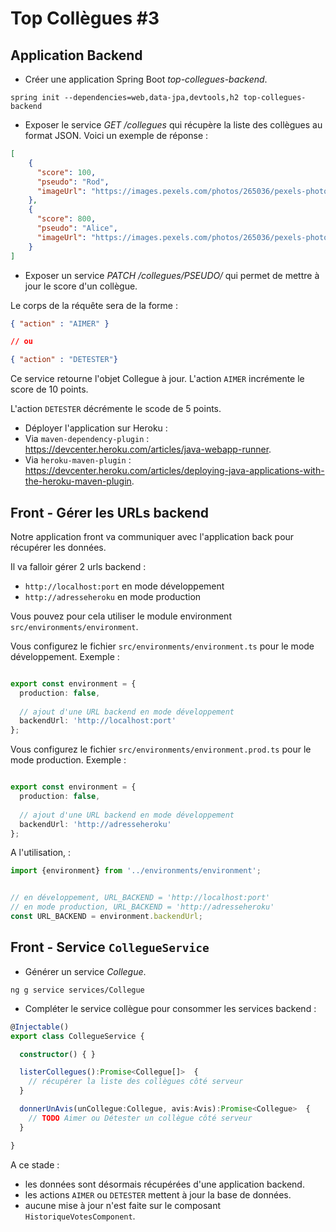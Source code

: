 # Top Collègues #3

## Application Backend

* Créer une application Spring Boot _top-collegues-backend_.

```
spring init --dependencies=web,data-jpa,devtools,h2 top-collegues-backend
```

* Exposer le service _GET /collegues_ qui récupère la liste des collègues au format JSON. Voici un exemple de réponse :

```json
[
    {
      "score": 100,
      "pseudo": "Rod",
      "imageUrl": "https://images.pexels.com/photos/265036/pexels-photo-265036.jpeg?w=1260&h=750&auto=compress&cs=tinysrgb"
    },
    {
      "score": 800,
      "pseudo": "Alice",
      "imageUrl": "https://images.pexels.com/photos/265036/pexels-photo-265036.jpeg?w=1260&h=750&auto=compress&cs=tinysrgb"
    }
]
```

* Exposer un service _PATCH /collegues/PSEUDO/_ qui permet de mettre à jour le score d'un collègue.

Le corps de la réquête sera de la forme :

```json
{ "action" : "AIMER" }

// ou

{ "action" : "DETESTER"}

```
Ce service retourne l'objet Collegue à jour.
L'action `AIMER` incrémente le score de 10 points.

L'action `DETESTER` décrémente le scode de 5 points.

* Déployer l'application sur Heroku :
 * Via `maven-dependency-plugin` : https://devcenter.heroku.com/articles/java-webapp-runner.
 * Via `heroku-maven-plugin` : https://devcenter.heroku.com/articles/deploying-java-applications-with-the-heroku-maven-plugin.


## Front - Gérer les URLs backend

Notre application front va communiquer avec l'application back pour récupérer les données.

Il va falloir gérer 2 urls backend :
* `http://localhost:port` en mode développement
* `http://adresseheroku` en mode production

Vous pouvez pour cela utiliser le module environment `src/environments/environment`.

Vous configurez le fichier `src/environments/environment.ts` pour le mode développement. Exemple :

```ts

export const environment = {
  production: false,
  
  // ajout d'une URL backend en mode développement
  backendUrl: 'http://localhost:port'
};


```

Vous configurez le fichier `src/environments/environment.prod.ts` pour le mode production. Exemple :

```ts

export const environment = {
  production: false,
  
  // ajout d'une URL backend en mode développement
  backendUrl: 'http://adresseheroku'
};


```

A l'utilisation, :

```ts
import {environment} from '../environments/environment';


// en développement, URL_BACKEND = 'http://localhost:port'
// en mode production, URL_BACKEND = 'http://adresseheroku'
const URL_BACKEND = environment.backendUrl;


```




## Front - Service `CollegueService`

* Générer un service _Collegue_.

```
ng g service services/Collegue
```

* Compléter le service collègue pour consommer les services backend :

```ts
@Injectable()
export class CollegueService {

  constructor() { }

  listerCollegues():Promise<Collegue[]>  {
    // récupérer la liste des collègues côté serveur
  }

  donnerUnAvis(unCollegue:Collegue, avis:Avis):Promise<Collegue>  {
    // TODO Aimer ou Détester un collègue côté serveur
  }

}
```

A ce stade :
* les données sont désormais récupérées d'une application backend.
* les actions `AIMER` ou `DETESTER` mettent à jour la base de données.
* aucune mise à jour n'est faite sur le composant `HistoriqueVotesComponent`.
